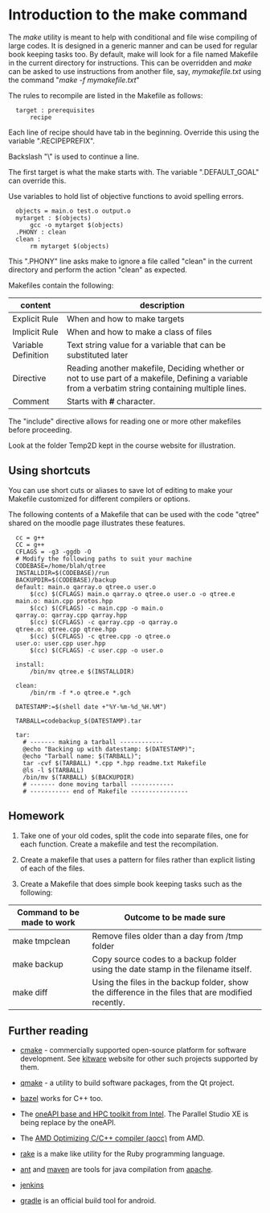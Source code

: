 # Introduction to the make command

The *make* utility is meant to help with conditional and file wise
compiling of large codes. It is designed in a generic manner and can be
used for regular book keeping tasks too. By default, make will look for
a file named Makefile in the current directory for instructions. This
can be overridden and *make* can be asked to use instructions from
another file, say, *mymakefile.txt* using the command "*make -f
mymakefile.txt*"

The rules to recompile are listed in the Makefile as follows:

      target : prerequisites
          recipe

Each line of recipe should have tab in the beginning. Override this using the variable ".RECIPEPREFIX".

Backslash "\\" is used to continue a line.

The first target is what the make starts with. The variable ".DEFAULT\_GOAL" can override this.

Use variables to hold list of objective functions to avoid spelling errors.

      objects = main.o test.o output.o
      mytarget : $(objects)
          gcc -o mytarget $(objects)
      .PHONY : clean
      clean :
          rm mytarget $(objects)

This ".PHONY" line asks make to ignore a file called "clean" in the current directory and perform the action "clean" as expected.

Makefiles contain the following:

| content | description |
| ------- | ----------- |
| Explicit Rule | When and how to make targets |
| Implicit Rule | When and how to make a class of files |
| Variable Definition | Text string value for a variable that can be substituted later |
| Directive | Reading another makefile, Deciding whether or not to use part of a makefile, Defining a variable from a verbatim string containing multiple lines. |
| Comment | Starts with **\#** character. |

The "include" directive allows for reading one or more other makefiles
before proceeding.

Look at the folder Temp2D kept in the course website for illustration.

## Using shortcuts

You can use short cuts or aliases to save lot of editing to make your
Makefile customized for different compilers or options.

The following contents of a Makefile that can be used with the code
"qtree" shared on the moodle page illustrates these features.

      cc = g++
      CC = g++
      CFLAGS = -g3 -ggdb -O
      # Modify the following paths to suit your machine
      CODEBASE=/home/blah/qtree
      INSTALLDIR=$(CODEBASE)/run
      BACKUPDIR=$(CODEBASE)/backup
      default: main.o qarray.o qtree.o user.o
          $(cc) $(CFLAGS) main.o qarray.o qtree.o user.o -o qtree.e
      main.o: main.cpp protos.hpp
          $(cc) $(CFLAGS) -c main.cpp -o main.o
      qarray.o: qarray.cpp qarray.hpp
          $(cc) $(CFLAGS) -c qarray.cpp -o qarray.o
      qtree.o: qtree.cpp qtree.hpp
          $(cc) $(CFLAGS) -c qtree.cpp -o qtree.o
      user.o: user.cpp user.hpp
          $(cc) $(CFLAGS) -c user.cpp -o user.o

      install:
          /bin/mv qtree.e $(INSTALLDIR)

      clean:
          /bin/rm -f *.o qtree.e *.gch

      DATESTAMP:=$(shell date +"%Y-%m-%d_%H.%M")
      
      TARBALL=codebackup_$(DATESTAMP).tar

      tar:
        # ------- making a tarball ------------
        @echo "Backing up with datestamp: $(DATESTAMP)";
        @echo "Tarball name: $(TARBALL)";
        tar -cvf $(TARBALL) *.cpp *.hpp readme.txt Makefile
        @ls -l $(TARBALL)
        /bin/mv $(TARBALL) $(BACKUPDIR)
        # ------- done moving tarball ------------
        # ----------- end of Makefile ----------------

## Homework

1. Take one of your old codes, split the code into separate files, one for each function. Create a makefile and test the recompilation.

2. Create a makefile that uses a pattern for files rather than explicit listing of each of the files.

3. Create a Makefile that does simple book keeping tasks such as the following:

| Command to be made to work | Outcome to be made sure |
| -------------------------- | ----------------------- |
| make tmpclean | Remove files older than a day from /tmp folder |
| make backup | Copy source codes to a backup folder using the date stamp in the filename itself. |
| make diff | Using the files in the backup folder, show the difference in the files that are modified recently. |

## Further reading
  * [cmake](https://cmake.org/) - commercially supported open-source platform for software development. See [kitware](https://www.kitware.com/) website for other such projects supported by them.
  * [qmake](https://www.qt.io/) - a utility to build software packages, from the Qt project.
  * [bazel](https://bazel.build/) works for C++ too.

  * The [oneAPI base and HPC toolkit from Intel](https://software.intel.com/content/www/us/en/develop/tools/oneapi.html). The Parallel Studio XE is being replace by the oneAPI.
  * The [AMD Optimizing C/C++ compiler (aocc)](https://developer.amd.com/amd-aocc/) from AMD.

  * [rake](https://github.com/ruby/rake) is a make like utility for the Ruby programming language.

  * [ant](https://ant.apache.org/) and [maven](https://maven.apache.org/) are tools for java compilation from [apache](https://apache.org/).
  * [jenkins](https://www.jenkins.io/) 
  * [gradle](https://gradle.org/) is an official build tool for android.

